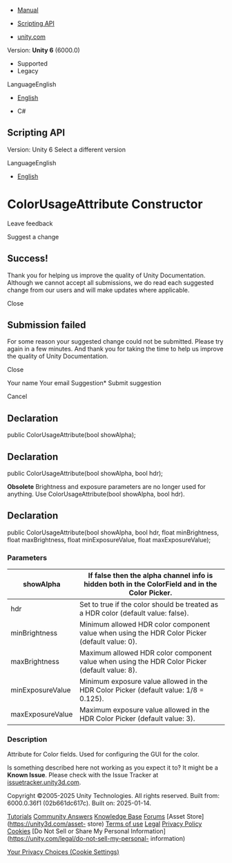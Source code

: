 [ ]()

  * [Manual](../Manual/index.html)
  * [Scripting API](../ScriptReference/index.html)

  * [unity.com](https://unity.com/)

Version: **Unity 6** (6000.0)

  * Supported
  * Legacy

LanguageEnglish

  * [English]()

  * C#

[ ](https://docs.unity3d.com)

## Scripting API

Version: Unity 6 Select a different version

LanguageEnglish

  * [English]()

# ColorUsageAttribute Constructor

Leave feedback

Suggest a change

## Success!

Thank you for helping us improve the quality of Unity Documentation. Although
we cannot accept all submissions, we do read each suggested change from our
users and will make updates where applicable.

Close

## Submission failed

For some reason your suggested change could not be submitted. Please <a>try
again</a> in a few minutes. And thank you for taking the time to help us
improve the quality of Unity Documentation.

Close

Your name Your email Suggestion* Submit suggestion

Cancel

[ ]()

## Declaration

public ColorUsageAttribute(bool showAlpha);

## Declaration

public ColorUsageAttribute(bool showAlpha, bool hdr);

**Obsolete** Brightness and exposure parameters are no longer used for
anything. Use ColorUsageAttribute(bool showAlpha, bool hdr).

## Declaration

public ColorUsageAttribute(bool showAlpha, bool hdr, float minBrightness,
float maxBrightness, float minExposureValue, float maxExposureValue);

### Parameters

showAlpha | If false then the alpha channel info is hidden both in the ColorField and in the Color Picker.  
---|---  
hdr | Set to true if the color should be treated as a HDR color (default value: false).  
minBrightness | Minimum allowed HDR color component value when using the HDR Color Picker (default value: 0).  
maxBrightness | Maximum allowed HDR color component value when using the HDR Color Picker (default value: 8).  
minExposureValue | Minimum exposure value allowed in the HDR Color Picker (default value: 1/8 = 0.125).  
maxExposureValue | Maximum exposure value allowed in the HDR Color Picker (default value: 3).  
  
### Description

Attribute for Color fields. Used for configuring the GUI for the color.

Is something described here not working as you expect it to? It might be a
**Known Issue**. Please check with the Issue Tracker at
[issuetracker.unity3d.com](https://issuetracker.unity3d.com).

Copyright ©2005-2025 Unity Technologies. All rights reserved. Built from:
6000.0.36f1 (02b661dc617c). Built on: 2025-01-14.

[Tutorials](https://unity3d.com/learn) [Community
Answers](https://answers.unity3d.com) [Knowledge
Base](https://support.unity3d.com/hc/en-us)
[Forums](https://forum.unity3d.com) [Asset Store](https://unity3d.com/asset-
store) [Terms of use](https://docs.unity3d.com/Manual/TermsOfUse.html)
[Legal](https://unity.com/legal) [Privacy
Policy](https://unity.com/legal/privacy-policy)
[Cookies](https://unity.com/legal/cookie-policy) [Do Not Sell or Share My
Personal Information](https://unity.com/legal/do-not-sell-my-personal-
information)

[Your Privacy Choices (Cookie Settings)](javascript:void\(0\);)

